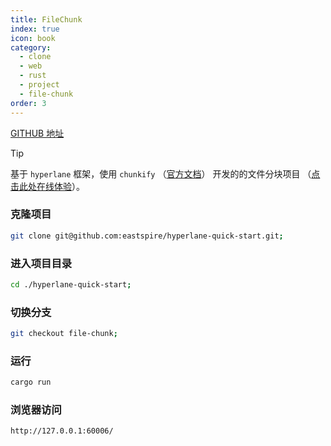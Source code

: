 ```yaml
---
title: FileChunk
index: true
icon: book
category:
  - clone
  - web
  - rust
  - project
  - file-chunk
order: 3
---
```


<Share colorful />

[GITHUB 地址](https://github.com/eastspire/hyperlane-quick-start/tree/file-chunk)

> [!tip]
>
> 基于 `hyperlane` 框架，使用 `chunkify`
> （[官方文档](../../chunkify/README.md)） 开发的的文件分块项目
> （[点击此处在线体验](https://file.ltpp.vip/)）。

### 克隆项目

```sh
git clone git@github.com:eastspire/hyperlane-quick-start.git;
```

### 进入项目目录

```sh
cd ./hyperlane-quick-start;
```

### 切换分支

```sh
git checkout file-chunk;
```

### 运行

```sh
cargo run
```

### 浏览器访问

```sh
http://127.0.0.1:60006/
```
